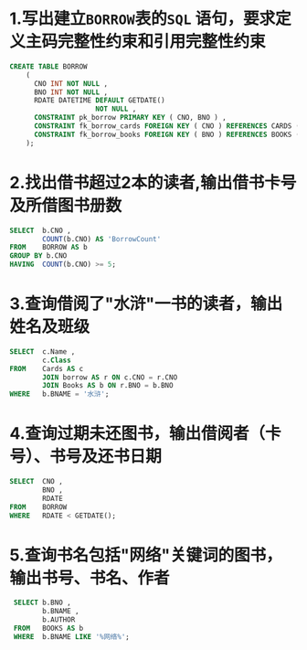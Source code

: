 # 1.写出建立`BORROW`表的`SQL` 语句，要求定义主码完整性约束和引用完整性约束

```sql
CREATE TABLE BORROW
    (
      CNO INT NOT NULL ,
      BNO INT NOT NULL ,
      RDATE DATETIME DEFAULT GETDATE()
                     NOT NULL ,
      CONSTRAINT pk_borrow PRIMARY KEY ( CNO, BNO ) ,
      CONSTRAINT fk_borrow_cards FOREIGN KEY ( CNO ) REFERENCES CARDS ( CNO ) ,
      CONSTRAINT fk_borrow_books FOREIGN KEY ( BNO ) REFERENCES BOOKS ( BNO )
    );
```

# 2.找出借书超过2本的读者,输出借书卡号及所借图书册数

```sql
SELECT  b.CNO ,
        COUNT(b.CNO) AS 'BorrowCount'
FROM    BORROW AS b
GROUP BY b.CNO
HAVING  COUNT(b.CNO) >= 5;
```



# 3.查询借阅了"水浒"一书的读者，输出姓名及班级

```sql
SELECT  c.Name ,
        c.Class
FROM    Cards AS c
        JOIN borrow AS r ON c.CNO = r.CNO
        JOIN Books AS b ON r.BNO = b.BNO
WHERE   b.BNAME = '水浒';

```

# 4.查询过期未还图书，输出借阅者（卡号）、书号及还书日期

```sql
SELECT  CNO ,
        BNO ,
        RDATE
FROM    BORROW
WHERE   RDATE < GETDATE();
```

# 5.查询书名包括"网络"关键词的图书，输出书号、书名、作者

```sql
 SELECT b.BNO ,
        b.BNAME ,
        b.AUTHOR
 FROM   BOOKS AS b
 WHERE  b.BNAME LIKE '%网络%';
```

